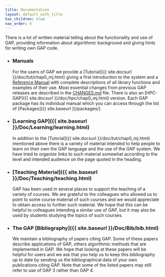 ```yaml
---
title: Documentation
layout: default_with_title
has_children: true
nav_order: 4
---
```


  There is a lot of written material telling about the functionality
  and use of GAP, providing information about algorithmic
  background and giving hints for writing own GAP code.

- ### Manuals
  For the users of GAP we provide a
  [Tutorial]({{ site.docsurl }}/doc/tut/chap0_mj.html)
  giving a first introduction to the system and a
  <a href="{{ site.docsurl }}/doc/ref/chap0_mj.html">
  Reference Manual</a>
  with complete descriptions of all library functions and examples of
  their use. Most essential changes from previous GAP 
  releases are described in the
  [CHANGES.md](https://github.com/gap-system/gap/blob/master/CHANGES.md) file. 
  There is also an 
  [HPC-GAP]({{ site.docsurl }}/doc/hpc/chap0_mj.html) version.
  Each GAP package has its individual manual which you can
  access through the list of [Packages]({{ site.baseurl }}/packages/).

- ### [Learning GAP]({{ site.baseurl }}/Doc/Learning/learning.html)
  In addition to the
  [Tutorial]({{ site.docsurl }}/doc/tut/chap0_mj.html)
  mentioned above there is a variety of material intended to help people
  to learn on their own the GAP language and the use of
  the GAP system. We have tried to organize links to such
  material somewhat according to the level and intended audience on the
  page quoted in the heading.


- ### [Teaching Material]({{ site.baseurl }}/Doc/Teaching/teaching.html)
  GAP has been used in several places to support the
  teaching of a variety of courses. We are grateful to the colleagues
  who allowed us to point to some course material of such courses and
  we would appreciate to obtain access to further such material.
  We hope that this can be helpful to colleagues intending a
  similar use of GAP, but it may also be used by
  students studying the topics of such courses.

- ### The GAP [Bibliography]({{ site.baseurl }}/Doc/Bib/bib.html)
  We maintain a bibliography of papers citing GAP. Some of
  these papers describe applications of GAP, others
  algorithmic methods that are implemented in GAP. We hope
  that looking at these papers will be helpful for users and we ask that
  you help us to keep this bibliography up to date by sending us the
  bibliographical data of your own publications citing GAP.
  Note that some of the listed papers may still refer to use of
  GAP 3 rather than GAP 4.
